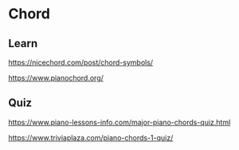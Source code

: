 # Chord 

## Learn

https://nicechord.com/post/chord-symbols/

https://www.pianochord.org/

## Quiz

https://www.piano-lessons-info.com/major-piano-chords-quiz.html

https://www.triviaplaza.com/piano-chords-1-quiz/

